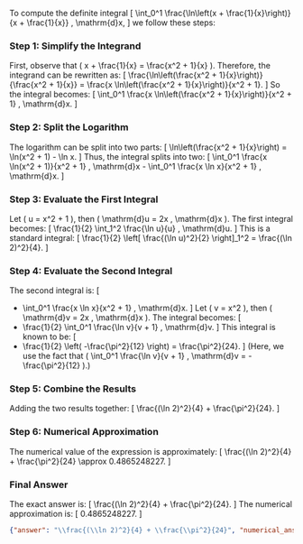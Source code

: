 To compute the definite integral 
\[
\int_0^1 \frac{\ln\left(x + \frac{1}{x}\right)}{x + \frac{1}{x}} \, \mathrm{d}x,
\]
we follow these steps:

### Step 1: Simplify the Integrand
First, observe that \( x + \frac{1}{x} = \frac{x^2 + 1}{x} \). Therefore, the integrand can be rewritten as:
\[
\frac{\ln\left(\frac{x^2 + 1}{x}\right)}{\frac{x^2 + 1}{x}} = \frac{x \ln\left(\frac{x^2 + 1}{x}\right)}{x^2 + 1}.
\]
So the integral becomes:
\[
\int_0^1 \frac{x \ln\left(\frac{x^2 + 1}{x}\right)}{x^2 + 1} \, \mathrm{d}x.
\]

### Step 2: Split the Logarithm
The logarithm can be split into two parts:
\[
\ln\left(\frac{x^2 + 1}{x}\right) = \ln(x^2 + 1) - \ln x.
\]
Thus, the integral splits into two:
\[
\int_0^1 \frac{x \ln(x^2 + 1)}{x^2 + 1} \, \mathrm{d}x - \int_0^1 \frac{x \ln x}{x^2 + 1} \, \mathrm{d}x.
\]

### Step 3: Evaluate the First Integral
Let \( u = x^2 + 1 \), then \( \mathrm{d}u = 2x \, \mathrm{d}x \). The first integral becomes:
\[
\frac{1}{2} \int_1^2 \frac{\ln u}{u} \, \mathrm{d}u.
\]
This is a standard integral:
\[
\frac{1}{2} \left[ \frac{(\ln u)^2}{2} \right]_1^2 = \frac{(\ln 2)^2}{4}.
\]

### Step 4: Evaluate the Second Integral
The second integral is:
\[
- \int_0^1 \frac{x \ln x}{x^2 + 1} \, \mathrm{d}x.
\]
Let \( v = x^2 \), then \( \mathrm{d}v = 2x \, \mathrm{d}x \). The integral becomes:
\[
- \frac{1}{2} \int_0^1 \frac{\ln v}{v + 1} \, \mathrm{d}v.
\]
This integral is known to be:
\[
- \frac{1}{2} \left( -\frac{\pi^2}{12} \right) = \frac{\pi^2}{24}.
\]
(Here, we use the fact that \( \int_0^1 \frac{\ln v}{v + 1} \, \mathrm{d}v = -\frac{\pi^2}{12} \).)

### Step 5: Combine the Results
Adding the two results together:
\[
\frac{(\ln 2)^2}{4} + \frac{\pi^2}{24}.
\]

### Step 6: Numerical Approximation
The numerical value of the expression is approximately:
\[
\frac{(\ln 2)^2}{4} + \frac{\pi^2}{24} \approx 0.4865248227.
\]

### Final Answer
The exact answer is:
\[
\frac{(\ln 2)^2}{4} + \frac{\pi^2}{24}.
\]
The numerical approximation is:
\[
0.4865248227.
\]

```json
{"answer": "\\frac{(\\ln 2)^2}{4} + \\frac{\\pi^2}{24}", "numerical_answer": "0.4865248227"}
```